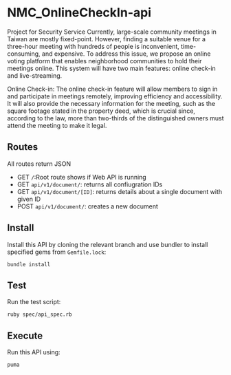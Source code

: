 # NMC_OnlineCheckIn-api
Project for Security Service
Currently, large-scale community meetings in Taiwan are mostly fixed-point. However, finding a suitable venue for a three-hour meeting with hundreds of people is inconvenient, time-consuming, and expensive. To address this issue, we propose an online voting platform that enables neighborhood communities to hold their meetings online. This system will have two main features: online check-in and live-streaming.

Online Check-in:
The online check-in feature will allow members to sign in and participate in meetings remotely, improving efficiency and accessibility. It will also provide the necessary information for the meeting, such as the square footage stated in the property deed, which is crucial since, according to the law, more than two-thirds of the distinguished owners must attend the meeting to make it legal.

## Routes
All routes return JSON
* GET `/`:Root route shows if Web API is running
* GET `api/v1/document/`: returns all confiugration IDs
* GET `api/v1/document/[ID]`: returns details about a single document with given ID
* POST `api/v1/document/`: creates a new document

## Install
Install this API by cloning the relevant branch and use bundler to install specified gems from `Gemfile.lock`:

```
bundle install
```

## Test

Run the test script:

```shell
ruby spec/api_spec.rb
```

## Execute

Run this API using:

```shell
puma
```
